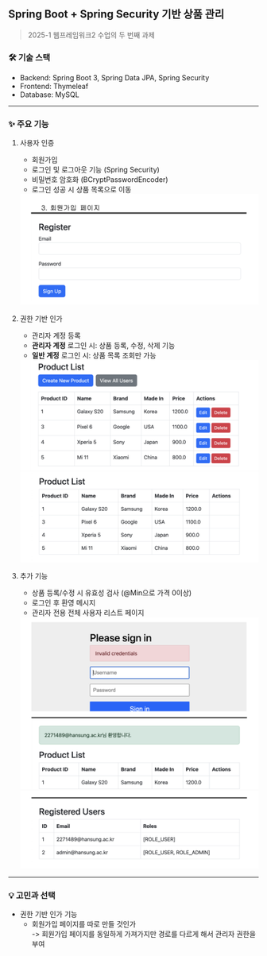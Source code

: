 ## Spring Boot + Spring Security 기반 상품 관리

> 2025-1 웹프레임워크2 수업의 두 번째 과제

### 🛠 기술 스택
- Backend: Spring Boot 3, Spring Data JPA, Spring Security
- Frontend: Thymeleaf
- Database: MySQL


---
### ✨ 주요 기능
1. 사용자 인증
   - 회원가입
   - 로그인 및 로그아웃 기능 (Spring Security)
   - 비밀번호 암호화 (BCryptPasswordEncoder)
   - 로그인 성공 시 상품 목록으로 이동

   
   <img src="images/register.png" alt="register form" width="600">

   
2. 권한 기반 인가
   - 관리자 계정 등록
   - **관리자 계정** 로그인 시: 상품 등록, 수정, 삭제 기능
   - **일반 계정** 로그인 시:  상품 목록 조회만 가능


   <img src="images/adminList.png" alt="admin product list page" width="600">
   <img src="images/userList.png" alt="user product list page" width="600">

   
3. 추가 기능
   - 상품 등록/수정 시 유효성 검사 (@Min으로 가격 0이상)
   - 로그인 후 환영 메시지
   - 관리자 전용 전체 사용자 리스트 페이지


   <img src="images/loginMsg.png" alt="login validation" width="600">
   <img src="images/registerUsers.png" alt="register users list page" width="600">


---
### 💡 고민과 선택
- 권한 기반 인가 기능
  - 회원가입 페이지를 따로 만들 것인가<br>
    -> 회원가입 페이지를 동일하게 가져가지만 경로를 다르게 해서 관리자 권한을 부여
